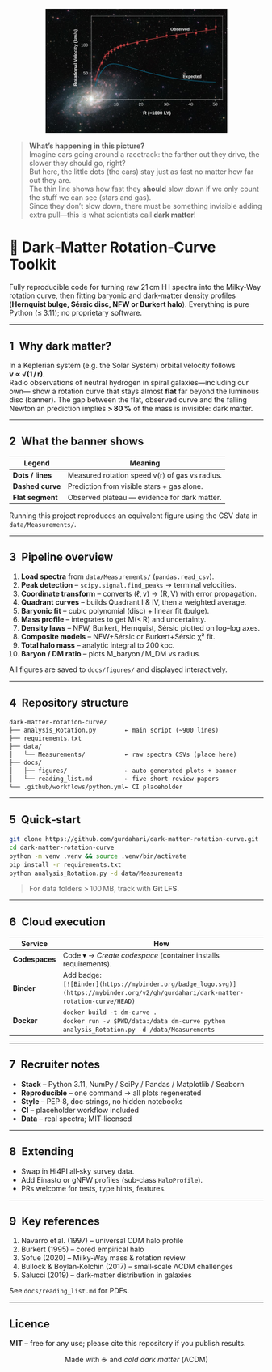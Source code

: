 

<p align="center">
  <img width="360" src="docs/figures/rotation_curve_banner"
       alt="Observed rotation curve stays flat while baryonic prediction falls">
</p>

> **What’s happening in this picture?**  
> Imagine cars going around a racetrack: the farther out they drive, the slower they should go, right?  
> But here, the little dots (the cars) stay just as fast no matter how far out they are.  
> The thin line shows how fast they **should** slow down if we only count the stuff we can see (stars and gas).  
> Since they don’t slow down, there must be something invisible adding extra pull—this is what scientists call **dark matter**!


# 🌌  Dark‑Matter Rotation‑Curve Toolkit

Fully reproducible code for turning raw 21 cm H I spectra into the Milky‑Way
rotation curve, then fitting baryonic and dark‑matter density profiles
(**Hernquist bulge, Sérsic disc, NFW or Burkert halo**).
Everything is pure Python (≤ 3.11); no proprietary software.

---

## 1 Why dark matter?

In a Keplerian system (e.g. the Solar System) orbital velocity follows  
**v ∝ √(1 / r)**.  
Radio observations of neutral hydrogen in spiral galaxies—including our own—
show a rotation curve that stays almost **flat** far beyond the luminous disc
(banner). The gap between the flat, observed curve and the falling Newtonian
prediction implies **> 80 %** of the mass is invisible: dark matter.

---

## 2 What the banner shows

| Legend | Meaning |
|--------|---------|
| **Dots / lines** | Measured rotation speed v(r) of gas vs radius. |
| **Dashed curve** | Prediction from visible stars + gas alone. |
| **Flat segment** | Observed plateau — evidence for dark matter. |

Running this project reproduces an equivalent figure using the CSV data in
`data/Measurements/`.

---

## 3 Pipeline overview

1. **Load spectra** from `data/Measurements/` (`pandas.read_csv`).  
2. **Peak detection** – `scipy.signal.find_peaks` → terminal velocities.  
3. **Coordinate transform** – converts (ℓ, v) → (R, V) with error propagation.  
4. **Quadrant curves** – builds Quadrant I & IV, then a weighted average.  
5. **Baryonic fit** – cubic polynomial (disc) + linear fit (bulge).  
6. **Mass profile** – integrates to get M(< R) and uncertainty.  
7. **Density laws** – NFW, Burkert, Hernquist, Sérsic plotted on log–log axes.  
8. **Composite models** – NFW+Sérsic or Burkert+Sérsic χ² fit.  
9. **Total halo mass** – analytic integral to 200 kpc.  
10. **Baryon / DM ratio** – plots M_baryon / M_DM vs radius.

All figures are saved to `docs/figures/` and displayed interactively.

---

## 4 Repository structure

```
dark-matter-rotation-curve/
├── analysis_Rotation.py        ← main script (~900 lines)
├── requirements.txt
├── data/
│   └── Measurements/           ← raw spectra CSVs (place here)
├── docs/
│   ├── figures/                ← auto-generated plots + banner
│   └── reading_list.md         ← five short review papers
└── .github/workflows/python.yml← CI placeholder
```

---

## 5 Quick‑start

```bash
git clone https://github.com/gurdahari/dark-matter-rotation-curve.git
cd dark-matter-rotation-curve
python -m venv .venv && source .venv/bin/activate
pip install -r requirements.txt
python analysis_Rotation.py -d data/Measurements
```

> For data folders > 100 MB, track with **Git LFS**.

---

## 6 Cloud execution

| Service | How |
|---------|-----|
| **Codespaces** | Code ▾ → *Create codespace* (container installs requirements). |
| **Binder** | Add badge:<br>`[![Binder](https://mybinder.org/badge_logo.svg)](https://mybinder.org/v2/gh/gurdahari/dark-matter-rotation-curve/HEAD)` |
| **Docker** | `docker build -t dm-curve .`<br>`docker run -v $PWD/data:/data dm-curve python analysis_Rotation.py -d /data/Measurements` |

---

## 7 Recruiter notes

* **Stack** – Python 3.11, NumPy / SciPy / Pandas / Matplotlib / Seaborn  
* **Reproducible** – one command → all plots regenerated  
* **Style** – PEP‑8, doc‑strings, no hidden notebooks  
* **CI** – placeholder workflow included  
* **Data** – real spectra; MIT‑licensed

---

## 8 Extending

* Swap in Hi4PI all‑sky survey data.  
* Add Einasto or gNFW profiles (sub‑class `HaloProfile`).  
* PRs welcome for tests, type hints, features.

---

## 9 Key references

1. Navarro et al. (1997) – universal CDM halo profile  
2. Burkert (1995) – cored empirical halo  
3. Sofue (2020) – Milky‑Way mass & rotation review  
4. Bullock & Boylan‑Kolchin (2017) – small‑scale ΛCDM challenges  
5. Salucci (2019) – dark‑matter distribution in galaxies  

See `docs/reading_list.md` for PDFs.

---

## Licence

**MIT** – free for any use; please cite this repository if you publish results.

<p align="center">
  Made with ☕ and <em>cold dark matter</em> (ΛCDM)
</p>
